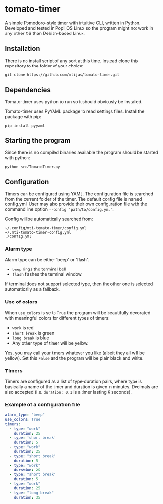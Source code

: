 # tomato-timer
A simple Pomodoro-style timer with intuitive CLI, written in Python. Developed and tested
in Pop!_OS Linux so the program might not work in any other OS than Debian-based Linux.

## Installation
There is no install script of any sort at this time. Instead clone this repository
to the folder of your choice:
```
git clone https://github.com/mtijas/tomato-timer.git
```

## Dependencies
Tomato-timer uses python to run so it should obviously be installed.

Tomato-timer uses PyYAML package to read settings files. Install the package with pip:
```
pip install pyyaml
```

## Starting the program
Since there is no compiled binaries available the program should be started with python:
```
python src/TomatoTimer.py
```

## Configuration
Timers can be configured using YAML. The configuration file is searched from the current
folder of the timer. The default config file is named config.yml. User may also provide 
their own configuration file with the command line option `--config 'path/to/config.yml'`.

Config will be automatically searched from:
```
~/.config/mti-tomato-timer/config.yml
~/.mti-tomato-timer-config.yml
./config.yml
```

### Alarm type
Alarm type can be either 'beep' or 'flash'. 

- `beep` rings the terminal bell
- `flash` flashes the terminal window.

If terminal does not support selected type, then the other one is selected automatically
as a fallback.

### Use of colors
When `use_colors` is se to `True` the program will be beautifully decorated with 
meaningful colors for different types of timers:

- `work` is red
- `short break` is green
- `long break` is blue
- Any other type of timer will be yellow. 

Yes, you may call your timers whatever you like (albeit they all will be yellow).
Set this `False` and the program will be plain black and white.

### Timers
Timers are configured as a list of type-duration pairs, where type is basically 
a name of the timer and duration is given in minutes. Decimals are
also accepted (i.e. `duration: 0.1` is a timer lasting 6 seconds).

### Example of a configuration file

```yaml
alarm_type: "beep"
use_colors: True
timers:
  - type: "work"
    duration: 25
  - type: "short break"
    duration: 5
  - type: "work"
    duration: 25
  - type: "short break"
    duration: 5
  - type: "work"
    duration: 25
  - type: "short break"
    duration: 5
  - type: "work"
    duration: 25
  - type: "long break"
    duration: 35

```